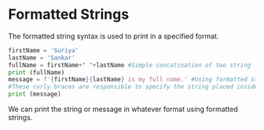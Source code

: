 # Formatted Strings

The formatted string syntax is used to print in a specified format.

```python
firstName = 'Suriya'
lastName = 'Sankar'
fullName = firstName+" "+lastName #Simple concatination of two string
print (fullName)
message = f'{firstName}{lastName} is my full name.' #Using formatted strings syntax printing a message in a format
#These curly braces are responsible to specify the string placed inside are the variables 
print (message)
```

We can print the string or message in whatever format using formatted strings.
